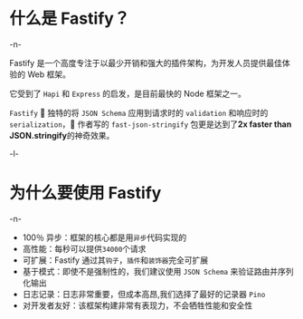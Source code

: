 # 什么是 Fastify？

-n-

Fastify 是一个高度专注于以最少开销和强大的插件架构，为开发人员提供最佳体验的 Web 框架。

它受到了 `Hapi` 和 `Express` 的启发，是目前最快的 Node 框架之一。

`Fastify`  独特的将 `JSON Schema` 应用到请求时的 `validation` 和响应时的 `serialization`， 作者写的 `fast-json-stringify` 包更是达到了**2x faster than JSON.stringify**的神奇效果。

-l-

# 为什么要使用 Fastify

-n-

- 100％ 异步：框架的核心都是用`异步`代码实现的
- 高性能：每秒可以提供`34000`个请求
- 可扩展：Fastify 通过其`钩子`，`插件`和`装饰器`完全可扩展
- 基于模式：即使不是强制性的，我们建议使用 `JSON Schema` 来验证路由并序列化输出
- 日志记录：日志非常重要，但成本高昂,我们选择了最好的记录器 `Pino`
- 对开发者友好：该框架构建非常有表现力，不会牺牲性能和安全性
